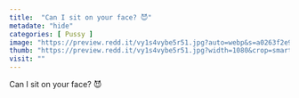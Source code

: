 ```yaml
---
title:  "Can I sit on your face? 😈"
metadate: "hide"
categories: [ Pussy ]
image: "https://preview.redd.it/vy1s4vybe5r51.jpg?auto=webp&s=a0263f2e9f946d9a5785db53807c9441696e2115"
thumb: "https://preview.redd.it/vy1s4vybe5r51.jpg?width=1080&crop=smart&auto=webp&s=10c135e45f89683c22405498aa5d986c6c1507af"
visit: ""
---
```

Can I sit on your face? 😈
